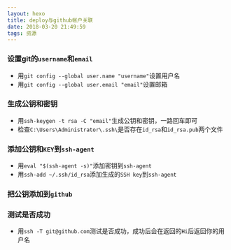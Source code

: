 ```yaml
---
layout: hexo
title: deploy与github帐户关联
date: 2018-03-20 21:49:59
tags: 资源
---
```


### 设置git的`username`和`email`

+ 用`git config --global user.name "username"`设置用户名
+ 用`git config --global user.email "email"`设置邮箱

### 生成公钥和密钥
+ 用`ssh-keygen -t rsa -C "email"`生成公钥和密钥，一路回车即可
+ 检查`C:\Users\Administrator\.ssh\`是否存在`id_rsa`和`id_rsa.pub`两个文件

### 添加公钥和`KEY`到`ssh-agent`
+ 用`eval "$(ssh-agent -s)"`添加密钥到`ssh-agent`
+ 用`ssh-add ~/.ssh/id_rsa`添加生成的`SSH key`到`ssh-agent`

### 把公钥添加到`github`

### 测试是否成功
+ 用`ssh -T git@github.com`测试是否成功，成功后会在返回的`Hi`后返回你的用户名
